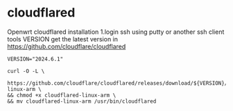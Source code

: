 # cloudflared
Openwrt cloudflared installation
1.login ssh using putty or another ssh client tools
VERSION get the latest version in https://github.com/cloudflare/cloudflared

```
VERSION="2024.6.1"

curl -O -L \
  https://github.com/cloudflare/cloudflared/releases/download/${VERSION}/cloudflared-linux-arm \
&& chmod +x cloudflared-linux-arm \
&& mv cloudflared-linux-arm /usr/bin/cloudflared
```
